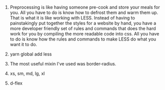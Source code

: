 1. Preprocessing is like having someone pre-cook and store your meals for you. All you have to do is know how to defrost them and warm them up. That is what it is like working with LESS. Instead of having to painstakingly put together the styles for a website by hand, you have a more developer friendly set of rules and commands that does the hard work for you by compiling the more readable code into css. All you have to do is know how the rules and commands to make LESS do what you want it to do.

2. yarn global add less

3. The most useful mixin I've used was border-radius.

4. xs, sm, md, lg, xl

5. d-flex